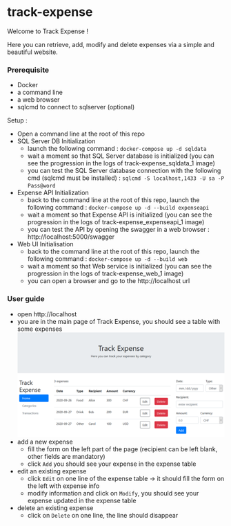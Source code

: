 # track-expense

Welcome to Track Expense !

Here you can retrieve, add, modify and delete expenses via a simple and beautiful website.

### Prerequisite

 - Docker
 - a command line
 - a web browser
 - sqlcmd to connect to sqlserver (optional)

Setup :
- Open a command line at the root of this repo
- SQL Server DB Initialization
  - launch the following command : `docker-compose up -d sqldata`
  - wait a moment so that SQL Server database is initialized (you can see the progression in the logs of track-expense_sqldata_1 image)
  - you can test the SQL Server database connection with the following cmd (sqlcmd must be installed) : `sqlcmd -S localhost,1433 -U sa -P Pass@word`
- Expense API Initialization
  - back to the command line at the root of this repo, launch the following command : `docker-compose up -d --build expenseapi`
  - wait a moment so that Expense API is initialized (you can see the progression in the logs of track-expense_expenseapi_1 image)
  - you can test the API by opening the swagger in a web browser : http://localhost:5000/swagger
- Web UI Initialisation
  - back to the command line at the root of this repo, launch the following command : `docker-compose up -d --build web`
  - wait a moment so that Web service is initialized (you can see the progression in the logs of track-expense_web_1 image)
  - you can open a browser and go to the http://localhost url

### User guide

- open http://localhost
- you are in the main page of Track Expense, you should see a table with some expenses
![track-expense web page](https://raw.githubusercontent.com/delapore/track-expense/master/track-expense.png?token=AAESIZ2GOSSJWPWKG6TORUK7OCBQO)
- add a new expense
  - fill the form on the left part of the page (recipient can be left blank, other fields are mandatory)
  - click `Add` you should see your expense in the expense table
- edit an existing expense
  - click `Edit` on one line of the expense table -> it should fill the form on the left with expense info
  - modify information and click on `Modify`, you should see your expense updated in the expense table
- delete an existing expense
  - click on `Delete` on one line, the line should disappear
